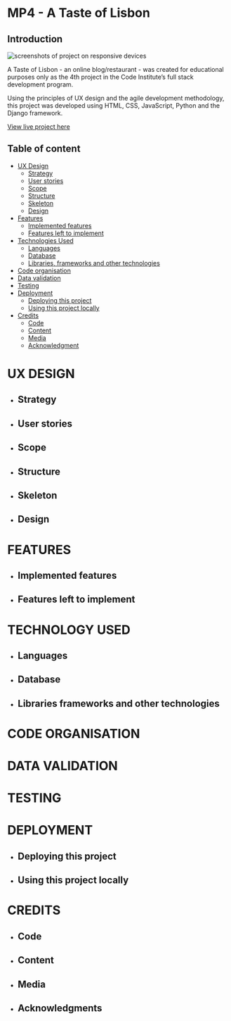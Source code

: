 # **MP4 - A Taste of Lisbon**

## **Introduction** 

![screenshots of project on responsive devices]()

A Taste of Lisbon -  an online blog/restaurant - was created for educational purposes only as the 4th project in the Code Institute’s full stack development program.

Using the principles of UX design and the agile development methodology, this project was developed using HTML, CSS, JavaScript, Python and the Django framework. 

[View live project here](https://a-taste-of-lisbon.herokuapp.com/)


## **Table of content** 

  - [UX Design](#ux-design)
    - [Strategy](#strategy)
    - [User stories](#user-stories)
    - [Scope](#scope)
    - [Structure](#structure)
    - [Skeleton](#skeleton)
    - [Design](#design)
  - [Features](#features)
    - [Implemented features](#implemented-features)
    - [Features left to implement](#features-left-to-implement)
  - [Technologies Used](#technology-used)
    - [Languages](#languages)
    - [Database](#database)
    - [Libraries, frameworks and other technologies](#libraries-frameworks-and-other-technologies)
  - [Code organisation](#code-organisation)
  - [Data validation](#data-validation)
  - [Testing](#testing)
  - [Deployment](#deployment)
    - [Deploying this project](#deploying-this-project)
    - [Using this project locally](#using-this-project-locally)
   - [Credits](#credits)
     - [Code](#code)
     - [Content](#content)
     - [Media](#media)
     - [Acknowledgment](#acknowledgments)

# **UX DESIGN**

- ## **Strategy**

- ## **User stories**

- ## **Scope**

- ## **Structure**

- ## **Skeleton**

- ## **Design**

# **FEATURES**

- ## **Implemented features**

- ## **Features left to implement**

# **TECHNOLOGY USED**

- ## **Languages**

- ## **Database**

- ## **Libraries frameworks and other technologies**

# **CODE ORGANISATION**

# **DATA VALIDATION**

# **TESTING**

# **DEPLOYMENT**

- ## **Deploying this project**

- ## **Using this project locally**

# **CREDITS**

- ## **Code**

- ## **Content**

- ## **Media**

- ## **Acknowledgments**